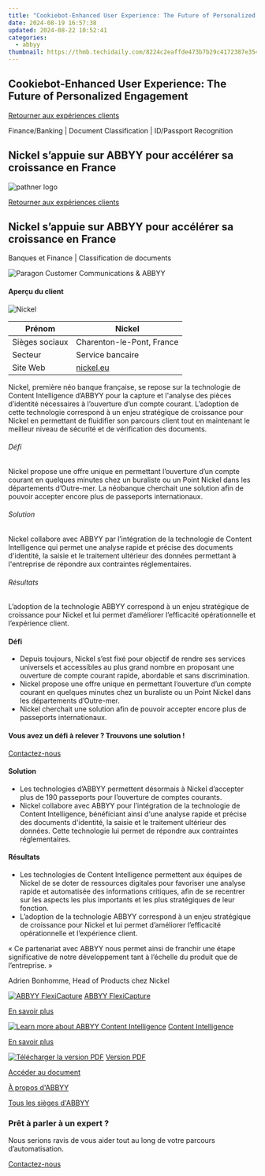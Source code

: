 ```yaml
---
title: "Cookiebot-Enhanced User Experience: The Future of Personalized Engagement"
date: 2024-08-19 16:57:38
updated: 2024-08-22 10:52:41
categories:
  - abbyy
thumbnail: https://thmb.techidaily.com/8224c2eaffde473b7b29c4172387e354997fe7d2a767ebc186d1a15d8b28408a.jpg
---
```


## Cookiebot-Enhanced User Experience: The Future of Personalized Engagement

[Retourner aux expériences clients](https://tools.techidaily.com/abbyy/products/)

Finance/Banking | Document Classification | ID/Passport Recognition

## Nickel s’appuie sur ABBYY pour accélérer sa croissance en France

![pathner logo](https://content.abbyy.com/-/media/project/abbyy/abbyy/logos-white/fr/135127.png?h=40&iar=0&w=120)

[Retourner aux expériences clients](https://tools.techidaily.com/abbyy/products/)

## Nickel s’appuie sur ABBYY pour accélérer sa croissance en France

Banques et Finance | Classification de documents 

![Paragon Customer Communications & ABBYY](https://static4.abbyy.com/abbyycommedia/30008/18-nickel-cover-556x303.jpg) 

#### Aperçu du client

![Nickel](https://static4.abbyy.com/abbyycommedia/30005/nickel-logo-172x60.jpg) 

| Prénom         | Nickel                          |
| -------------- | ------------------------------- |
| Sièges sociaux | Charenton-le-Pont, France       |
| Secteur        | Service bancaire                |
| Site Web       | [nickel.eu](https://nickel.eu/) |

Nickel, première néo banque française, se repose sur la technologie de Content Intelligence d’ABBYY pour la capture et l'analyse des pièces d’identité nécessaires à l’ouverture d’un compte courant. L’adoption de cette technologie correspond à un enjeu stratégique de croissance pour Nickel en permettant de fluidifier son parcours client tout en maintenant le meilleur niveau de sécurité et de vérification des documents.

###### Défi

Nickel propose une offre unique en permettant l’ouverture d’un compte courant en quelques minutes chez un buraliste ou un Point Nickel dans les départements d’Outre-mer. La néobanque cherchait une solution afin de pouvoir accepter encore plus de passeports internationaux.

###### Solution

Nickel collabore avec ABBYY par l’intégration de la technologie de Content Intelligence qui permet une analyse rapide et précise des documents d'identité, la saisie et le traitement ultérieur des données permettant à l'entreprise de répondre aux contraintes réglementaires.

###### Résultats

L’adoption de la technologie ABBYY correspond à un enjeu stratégique de croissance pour Nickel et lui permet d’améliorer l’efficacité opérationnelle et l’expérience client.

#### Défi

* Depuis toujours, Nickel s’est fixé pour objectif de rendre ses services universels et accessibles au plus grand nombre en proposant une ouverture de compte courant rapide, abordable et sans discrimination.
* Nickel propose une offre unique en permettant l’ouverture d’un compte courant en quelques minutes chez un buraliste ou un Point Nickel dans les départements d’Outre-mer.
* Nickel cherchait une solution afin de pouvoir accepter encore plus de passeports internationaux.

#### Vous avez un défi à relever ? Trouvons une solution !  

[Contactez-nous](https://tools.techidaily.com/abbyy/products/) 

#### Solution

* Les technologies d’ABBYY permettent désormais à Nickel d’accepter plus de 190 passeports pour l’ouverture de comptes courants.
* Nickel collabore avec ABBYY pour l’intégration de la technologie de Content Intelligence, bénéficiant ainsi d'une analyse rapide et précise des documents d'identité, la saisie et le traitement ultérieur des données. Cette technologie lui permet de répondre aux contraintes réglementaires.

#### Résultats

* Les technologies de Content Intelligence permettent aux équipes de Nickel de se doter de ressources digitales pour favoriser une analyse rapide et automatisée des informations critiques, afin de se recentrer sur les aspects les plus importants et les plus stratégiques de leur fonction.
* L’adoption de la technologie ABBYY correspond à un enjeu stratégique de croissance pour Nickel et lui permet d’améliorer l’efficacité opérationnelle et l’expérience client.

 « Ce partenariat avec ABBYY nous permet ainsi de franchir une étape significative de notre développement tant à l’échelle du produit que de l’entreprise. »

 Adrien Bonhomme, Head of Products chez Nickel

[![ABBYY FlexiCapture](https://static2.abbyy.com/abbyycommedia/21380/4-flexicapture.jpg)](https://tools.techidaily.com/abbyy/products/) [ABBYY FlexiCapture](https://tools.techidaily.com/abbyy/products/) 

[En savoir plus](https://tools.techidaily.com/abbyy/products/) 

[![Learn more about ABBYY Content Intelligence](https://static2.abbyy.com/abbyycommedia/24337/mailroom_automation_360x162.jpg)](https://tools.techidaily.com/abbyy/products/) [Content Intelligence](https://tools.techidaily.com/abbyy/products/) 

[En savoir plus](https://tools.techidaily.com/abbyy/products/) 

[![Télécharger la version PDF](https://static3.abbyy.com/abbyycommedia/30009/18c-nickel-cover-360x162.jpg)](https://static1.abbyy.com/abbyycommedia/30013/cas-client-nickel-fr.pdf "Version PDF") [Version PDF](https://static1.abbyy.com/abbyycommedia/30013/cas-client-nickel-fr.pdf "Version PDF") 

[Accéder au document](https://static1.abbyy.com/abbyycommedia/30013/cas-client-nickel-fr.pdf "Version PDF") 

[À propos d'ABBYY](https://tools.techidaily.com/abbyy/products/) 

[Tous les sièges d'ABBYY](https://tools.techidaily.com/abbyy/products/) 

### Prêt à parler à un expert ?

Nous serions ravis de vous aider tout au long de votre parcours d’automatisation.

[Contactez-nous](https://tools.techidaily.com/abbyy/products/)

<ins class="adsbygoogle"
     style="display:block"
     data-ad-format="autorelaxed"
     data-ad-client="ca-pub-7571918770474297"
     data-ad-slot="1223367746"></ins>



<ins class="adsbygoogle"
     style="display:block"
     data-ad-client="ca-pub-7571918770474297"
     data-ad-slot="8358498916"
     data-ad-format="auto"
     data-full-width-responsive="true"></ins>
